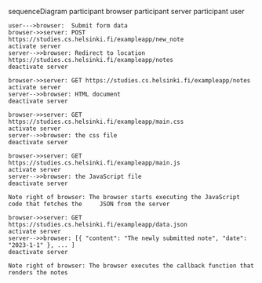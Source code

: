 sequenceDiagram
    participant browser
    participant server
    participant user

    user--->browser:  Submit form data 
    browser->>server: POST https://studies.cs.helsinki.fi/exampleapp/new_note
    activate server
    server-->>browser: Redirect to location https://studies.cs.helsinki.fi/exampleapp/notes
    deactivate server
    
    browser->>server: GET https://studies.cs.helsinki.fi/exampleapp/notes
    activate server
    server-->>browser: HTML document
    deactivate server
	
    browser->>server: GET https://studies.cs.helsinki.fi/exampleapp/main.css
    activate server
    server-->>browser: the css file
    deactivate server

    browser->>server: GET https://studies.cs.helsinki.fi/exampleapp/main.js
    activate server
    server-->>browser: the JavaScript file
    deactivate server

    Note right of browser: The browser starts executing the JavaScript code that fetches the     JSON from the server

    browser->>server: GET https://studies.cs.helsinki.fi/exampleapp/data.json
    activate server
    server-->>browser: [{ "content": "The newly submitted note", "date": "2023-1-1" }, ... ]
    deactivate server

    Note right of browser: The browser executes the callback function that renders the notes